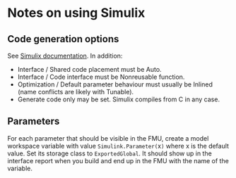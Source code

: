 # Notes on using Simulix

## Code generation options

See [Simulix documentation](https://github.com/Kvixen/Simulix).  In addition:

- Interface / Shared code placement must be Auto.
- Interface / Code interface must be Nonreusable function.
- Optimization / Default parameter behaviour must usually be Inlined
  (name conflicts are likely with Tunable).
- Generate code only may be set.  Simulix compiles from C in any case.

## Parameters

For each parameter that should be visible in the FMU, create a model
workspace variable with value `Simulink.Parameter(`x`)` where x is the
default value.  Set its storage class to `ExportedGlobal`.  It should
show up in the interface report when you build and end up in the FMU
with the name of the variable.
